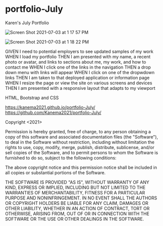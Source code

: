 # portfolio-July
Karen's July Portfolio

![Screen Shot 2021-07-03 at 1 17 57 PM](https://user-images.githubusercontent.com/82725636/124366201-c8181980-dc02-11eb-8099-3360e7b57322.png)


![Screen Shot 2021-07-03 at 1 18 22 PM](https://user-images.githubusercontent.com/82725636/124366208-d5cd9f00-dc02-11eb-84b4-3a7ecb2a15f1.png)

GIVEN I need to potential employers to see updated samples of my work 
WHEN I load my portfolio
THEN I am presented with my name, a recent photo or avatar, and links to sections about me, my work, and how to contact me
WHEN I click one of the links in the navigation
THEN a drop down menu with links will appear
WHEN I click on one of the dropwdown links 
THEN I am taken to that deployed application or information page
WHEN I resize the page or view the site on various screens and devices
THEN I am presented with a responsive layout that adapts to my viewport

HTML, Bootstrap and CSS 

https://kanema2021.github.io/portfolio-July/
https://github.com/Kanema2021/portfolio-July/

Copyright <2021> <Karen Marting>

Permission is hereby granted, free of charge, to any person obtaining a copy of this software and associated documentation files (the "Software"), to deal in the Software without restriction, including without limitation the rights to use, copy, modify, merge, publish, distribute, sublicense, and/or sell copies of the Software, and to permit persons to whom the Software is furnished to do so, subject to the following conditions:

The above copyright notice and this permission notice shall be included in all copies or substantial portions of the Software.

THE SOFTWARE IS PROVIDED "AS IS", WITHOUT WARRANTY OF ANY KIND, EXPRESS OR IMPLIED, INCLUDING BUT NOT LIMITED TO THE WARRANTIES OF MERCHANTABILITY, FITNESS FOR A PARTICULAR PURPOSE AND NONINFRINGEMENT. IN NO EVENT SHALL THE AUTHORS OR COPYRIGHT HOLDERS BE LIABLE FOR ANY CLAIM, DAMAGES OR OTHER LIABILITY, WHETHER IN AN ACTION OF CONTRACT, TORT OR OTHERWISE, ARISING FROM, OUT OF OR IN CONNECTION WITH THE SOFTWARE OR THE USE OR OTHER DEALINGS IN THE SOFTWARE.

